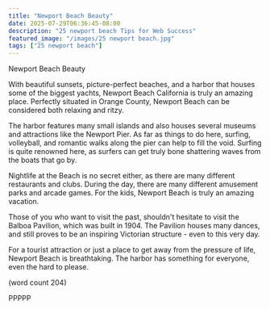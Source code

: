 ```yaml
---
title: "Newport Beach Beauty"
date: 2025-07-29T06:36:45-08:00
description: "25 newport beach Tips for Web Success"
featured_image: "/images/25 newport beach.jpg"
tags: ["25 newport beach"]
---
```


Newport Beach Beauty

With beautiful sunsets, picture-perfect beaches, and
a harbor that houses some of the biggest yachts, Newport
Beach California is truly an amazing place.  Perfectly
situated in Orange County, Newport Beach can be considered
both relaxing and ritzy.

The harbor features many small islands and also houses 
several museums and attractions like the Newport Pier.  As
far as things to do here, surfing, volleyball, and romantic
walks along the pier can help to fill the void.  Surfing is 
quite renowned here, as surfers can get truly bone shattering
waves from the boats that go by.

Nightlife at the Beach is no secret either, as there are 
many different restaurants and clubs.  During the day, there
are many different amusement parks and arcade games.  For 
the kids, Newport Beach is truly an amazing vacation.

Those of you who want to visit the past, shouldn't hesitate
to visit the Balboa Pavilion, which was built in 1904.  The
Pavilion houses many dances, and still proves to be an 
inspiring Victorian structure - even to this very day.

For a tourist attraction or just a place to get away from the
pressure of life, Newport Beach is breathtaking.  The harbor 
has something for everyone, even the hard to please.

(word count 204)

PPPPP
